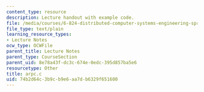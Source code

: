 ```yaml
---
content_type: resource
description: Lecture handout with example code.
file: /media/courses/6-824-distributed-computer-systems-engineering-spring-2006/74b2d64c3b9cb9e6aa7db6329f651600_arpc.c
file_type: text/plain
learning_resource_types:
- Lecture Notes
ocw_type: OCWFile
parent_title: Lecture Notes
parent_type: CourseSection
parent_uid: 8e78a43f-dc3c-674e-0edc-395d857ba5e6
resourcetype: Other
title: arpc.c
uid: 74b2d64c-3b9c-b9e6-aa7d-b6329f651600
---
```

